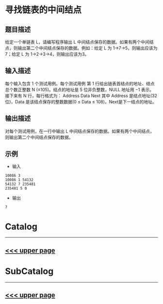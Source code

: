 # 寻找链表的中间结点
## 题目描述
给定一个单链表 L，请编写程序输出 L
中间结点保存的数据。如果有两个中间结点，则输出第二个中间结点保存的数据。例如：给定 L 为 1→7→5，则输出应该为 7；给定 L 为 1→2→3→4，则输出应该为3。

## 输入描述
每个输入包含 1 个测试用例。每个测试用例
第 1 行给出链表首结点的地址、结点总个数正整数 N (≤105)。结点的地址是 5
位非负整数，NULL 地址用
−1 表示。
接下来有 N 行，每行格式为：
Address Data Next
其中 Address 是结点地址(32位)，Data 是该结点保存的整数数据(0 ≤ Data ≤ 108)，Next是下一结点的地址。
## 输出描述
对每个测试用例，在一行中输出 L
中间结点保存的数据。如果有两个中间结点，则输出第二个中间结点保存的数据。

## 示例

- 输入
```
10086 3
10086 1 54132
54132 7 235481
235481 5 0
```
- 输出
```
7
```

# Catalog
---
[<<< upper page](../README.md)
---

# SubCatalog

---
[<<< upper page](../README.md)
---
